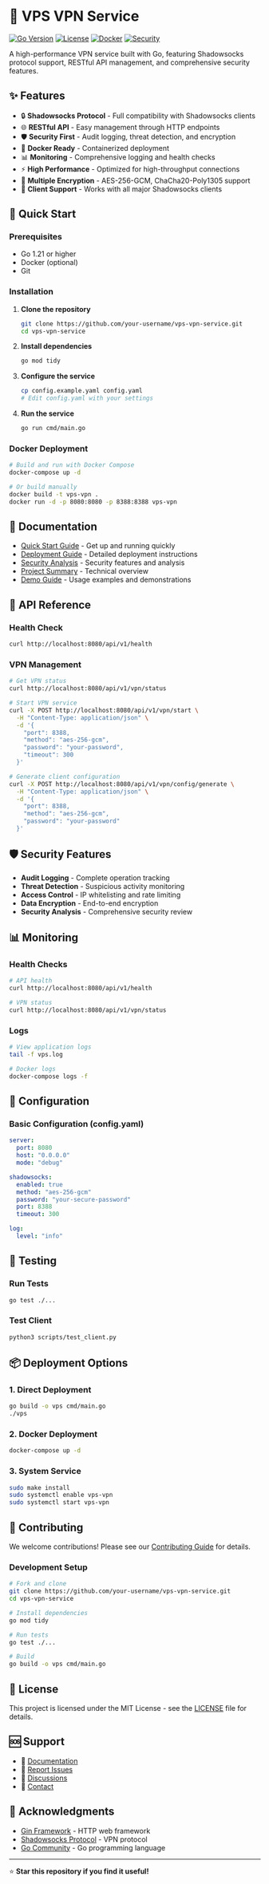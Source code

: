 # 🚀 VPS VPN Service

[![Go Version](https://img.shields.io/badge/Go-1.21+-blue.svg)](https://golang.org/)
[![License](https://img.shields.io/badge/License-MIT-green.svg)](LICENSE)
[![Docker](https://img.shields.io/badge/Docker-Ready-blue.svg)](docker-compose.yml)
[![Security](https://img.shields.io/badge/Security-Audited-green.svg)](SECURITY_ANALYSIS.md)

A high-performance VPN service built with Go, featuring Shadowsocks protocol support, RESTful API management, and comprehensive security features.

## ✨ Features

- 🔒 **Shadowsocks Protocol** - Full compatibility with Shadowsocks clients
- 🌐 **RESTful API** - Easy management through HTTP endpoints
- 🛡️ **Security First** - Audit logging, threat detection, and encryption
- 🐳 **Docker Ready** - Containerized deployment
- 📊 **Monitoring** - Comprehensive logging and health checks
- ⚡ **High Performance** - Optimized for high-throughput connections
- 🔐 **Multiple Encryption** - AES-256-GCM, ChaCha20-Poly1305 support
- 📱 **Client Support** - Works with all major Shadowsocks clients

## 🚀 Quick Start

### Prerequisites

- Go 1.21 or higher
- Docker (optional)
- Git

### Installation

1. **Clone the repository**
   ```bash
   git clone https://github.com/your-username/vps-vpn-service.git
   cd vps-vpn-service
   ```

2. **Install dependencies**
   ```bash
   go mod tidy
   ```

3. **Configure the service**
   ```bash
   cp config.example.yaml config.yaml
   # Edit config.yaml with your settings
   ```

4. **Run the service**
   ```bash
   go run cmd/main.go
   ```

### Docker Deployment

```bash
# Build and run with Docker Compose
docker-compose up -d

# Or build manually
docker build -t vps-vpn .
docker run -d -p 8080:8080 -p 8388:8388 vps-vpn
```

## 📖 Documentation

- [Quick Start Guide](QUICK_START.md) - Get up and running quickly
- [Deployment Guide](DEPLOYMENT_GUIDE.md) - Detailed deployment instructions
- [Security Analysis](SECURITY_ANALYSIS.md) - Security features and analysis
- [Project Summary](PROJECT_SUMMARY.md) - Technical overview
- [Demo Guide](DEMO.md) - Usage examples and demonstrations

## 🔧 API Reference

### Health Check
```bash
curl http://localhost:8080/api/v1/health
```

### VPN Management
```bash
# Get VPN status
curl http://localhost:8080/api/v1/vpn/status

# Start VPN service
curl -X POST http://localhost:8080/api/v1/vpn/start \
  -H "Content-Type: application/json" \
  -d '{
    "port": 8388,
    "method": "aes-256-gcm",
    "password": "your-password",
    "timeout": 300
  }'

# Generate client configuration
curl -X POST http://localhost:8080/api/v1/vpn/config/generate \
  -H "Content-Type: application/json" \
  -d '{
    "port": 8388,
    "method": "aes-256-gcm",
    "password": "your-password"
  }'
```

## 🛡️ Security Features

- **Audit Logging** - Complete operation tracking
- **Threat Detection** - Suspicious activity monitoring
- **Access Control** - IP whitelisting and rate limiting
- **Data Encryption** - End-to-end encryption
- **Security Analysis** - Comprehensive security review

## 📊 Monitoring

### Health Checks
```bash
# API health
curl http://localhost:8080/api/v1/health

# VPN status
curl http://localhost:8080/api/v1/vpn/status
```

### Logs
```bash
# View application logs
tail -f vps.log

# Docker logs
docker-compose logs -f
```

## 🔧 Configuration

### Basic Configuration (config.yaml)
```yaml
server:
  port: 8080
  host: "0.0.0.0"
  mode: "debug"

shadowsocks:
  enabled: true
  method: "aes-256-gcm"
  password: "your-secure-password"
  port: 8388
  timeout: 300

log:
  level: "info"
```

## 🧪 Testing

### Run Tests
```bash
go test ./...
```

### Test Client
```bash
python3 scripts/test_client.py
```

## 📦 Deployment Options

### 1. Direct Deployment
```bash
go build -o vps cmd/main.go
./vps
```

### 2. Docker Deployment
```bash
docker-compose up -d
```

### 3. System Service
```bash
sudo make install
sudo systemctl enable vps-vpn
sudo systemctl start vps-vpn
```

## 🤝 Contributing

We welcome contributions! Please see our [Contributing Guide](CONTRIBUTING.md) for details.

### Development Setup
```bash
# Fork and clone
git clone https://github.com/your-username/vps-vpn-service.git
cd vps-vpn-service

# Install dependencies
go mod tidy

# Run tests
go test ./...

# Build
go build -o vps cmd/main.go
```

## 📄 License

This project is licensed under the MIT License - see the [LICENSE](LICENSE) file for details.

## 🆘 Support

- 📖 [Documentation](QUICK_START.md)
- 🐛 [Report Issues](https://github.com/your-username/vps-vpn-service/issues)
- 💬 [Discussions](https://github.com/your-username/vps-vpn-service/discussions)
- 📧 [Contact](mailto:your-email@example.com)

## 🙏 Acknowledgments

- [Gin Framework](https://github.com/gin-gonic/gin) - HTTP web framework
- [Shadowsocks Protocol](https://shadowsocks.org/) - VPN protocol
- [Go Community](https://golang.org/) - Go programming language

---

⭐ **Star this repository if you find it useful!** 